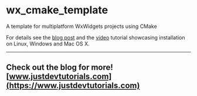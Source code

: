 # wx_cmake_template

A template for multiplatform WxWidgets projects using CMake

For details see the [blog post](https://www.justdevtutorials.com/post/wxwidgets-cmake/) and the [video](https://www.youtube.com/watch?v=MfuBS9n5_aY) tutorial showcasing installation on Linux, Windows and Mac OS X. 

---
Check out the blog for more! [www.justdevtutorials.com](https://www.justdevtutorials.com)
---
